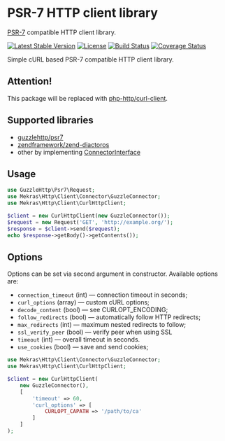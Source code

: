 # PSR-7 HTTP client library

[PSR-7](http://www.php-fig.org/psr/psr-7/) compatible HTTP client library.

[![Latest Stable Version](https://poser.pugx.org/mekras/psr7-client/v/stable.png)](https://packagist.org/packages/mekras/psr7-client)
[![License](https://poser.pugx.org/mekras/psr7-client/license.png)](https://packagist.org/packages/mekras/psr7-client)
[![Build Status](https://travis-ci.org/mekras/psr7-client.svg?branch=master)](https://travis-ci.org/mekras/psr7-client)
[![Coverage Status](https://coveralls.io/repos/mekras/psr7-client/badge.png?branch=master)](https://coveralls.io/r/mekras/psr7-client?branch=master)

Simple cURL based PSR-7 compatible HTTP client library.

## Attention!

This package will be replaced with [php-http/curl-client](https://github.com/php-http/curl-client).

## Supported libraries

* [guzzlehttp/psr7](https://github.com/guzzle/psr7)
* [zendframework/zend-diactoros](https://github.com/zendframework/zend-diactoros)
* other by implementing [ConnectorInterface](src/Connector/ConnectorInterface.php)

## Usage

```php
use GuzzleHttp\Psr7\Request;
use Mekras\Http\Client\Connector\GuzzleConnector;
use Mekras\Http\Client\CurlHttpClient;

$client = new CurlHttpClient(new GuzzleConnector());
$request = new Request('GET', 'http://example.org/');
$response = $client->send($request);
echo $response->getBody()->getContents());
```

## Options

Options can be set via second argument in constructor. Available options are:

* `connection_timeout` (int) —  connection timeout in seconds;
* `curl_options` (array) —  custom cURL options;
* `decode_content` (bool) — see CURLOPT_ENCODING;
* `follow_redirects` (bool) — automatically follow HTTP redirects;
* `max_redirects` (int) — maximum nested redirects to follow;
* `ssl_verify_peer` (bool) — verify peer when using SSL
* `timeout` (int) —  overall timeout in seconds.
* `use_cookies` (bool) — save and send cookies;

```php
use Mekras\Http\Client\Connector\GuzzleConnector;
use Mekras\Http\Client\CurlHttpClient;

$client = new CurlHttpClient(
    new GuzzleConnector(),
    [
        'timeout' => 60,
        'curl_options' => [
            CURLOPT_CAPATH => '/path/to/ca'
        ]
    ]
);
```
